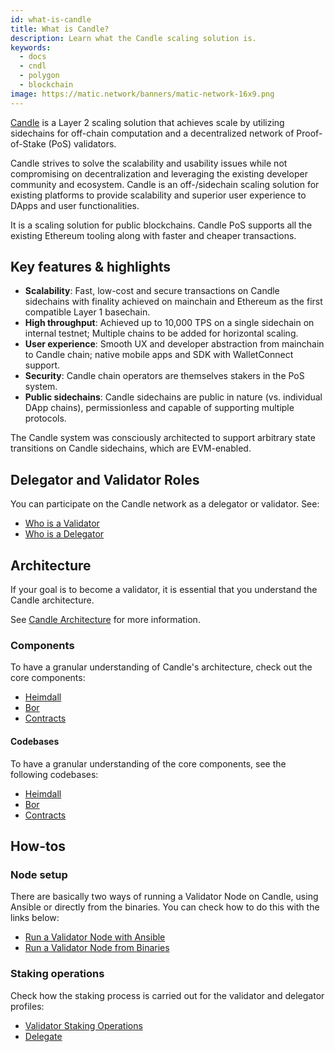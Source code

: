 ```yaml
---
id: what-is-candle
title: What is Candle?
description: Learn what the Candle scaling solution is.
keywords:
  - docs
  - cndl
  - polygon
  - blockchain
image: https://matic.network/banners/matic-network-16x9.png 
---
```


[Candle](https://candlelabs.org/) is a Layer 2 scaling solution that achieves scale by utilizing sidechains for off-chain computation and a decentralized network of Proof-of-Stake (PoS) validators.

Candle strives to solve the scalability and usability issues while not compromising on decentralization and leveraging the existing developer community and ecosystem. Candle is an ​off-/sidechain scaling solution for existing platforms to provide scalability and superior user experience to DApps and user functionalities.

It is a scaling solution for public blockchains. Candle PoS supports all the existing Ethereum tooling along with faster and cheaper transactions.

## Key features & highlights

- **Scalability**: Fast, low-cost and secure transactions on Candle sidechains with finality achieved on mainchain and Ethereum as the first compatible Layer 1 basechain.
- **High throughput**: Achieved up to 10,000 TPS on a single sidechain on internal testnet; Multiple chains to be added for horizontal scaling.
- **User experience**: Smooth UX and developer abstraction from mainchain to Candle chain; native mobile apps and SDK with WalletConnect support.
- **Security**: Candle chain operators are themselves stakers in the PoS system.
- **Public sidechains**: Candle sidechains are public in nature (vs. individual DApp chains), permissionless and capable of supporting multiple protocols.

The Candle system was consciously architected to support arbitrary state transitions on Candle sidechains, which are EVM-enabled.

## Delegator and Validator Roles

You can participate on the Candle network as a delegator or validator. See:

* [Who is a Validator](/docs/validate/candle-basics/who-is-validator)
* [Who is a Delegator](/docs/validate/candle-basics/who-is-delegator)

## Architecture

If your goal is to become a validator, it is essential that you understand the Candle architecture.

See [Candle Architecture](/docs/validate/validator/architecture) for more information.

### Components

To have a granular understanding of Candle's architecture, check out the core components:

* [Heimdall](/docs/contribute/heimdall/overview)
* [Bor](/docs/contribute/bor/overview)
* [Contracts](/docs/contribute/contracts/stakingmanager)

#### Codebases

To have a granular understanding of the core components, see the following codebases:

* [Heimdall](https://github.com/maticnetwork/heimdall)
* [Bor](https://github.com/maticnetwork/bor)
* [Contracts](https://github.com/maticnetwork/contracts)

## How-tos

### Node setup

There are basically two ways of running a Validator Node on Candle, using Ansible or directly from the binaries. You can check how to do this with the links below:

* [Run a Validator Node with Ansible](/docs/validate/validate/run-validator-ansible)
* [Run a Validator Node from Binaries](/docs/validate/validate/run-validator-binaries)

### Staking operations

Check how the staking process is carried out for the validator and delegator profiles:

* [Validator Staking Operations](docs/validate/validate/validator-staking-operations)
* [Delegate](/docs/validate/delegate)
